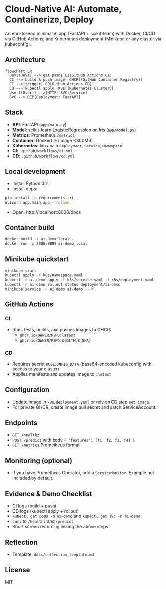 # Cloud-Native AI: Automate, Containerize, Deploy

An end-to-end minimal AI app (FastAPI + scikit-learn) with Docker, CI/CD via GitHub Actions, and Kubernetes deployment (Minikube or any cluster via kubeconfig).

## Architecture

```mermaid
flowchart LR
  Dev((Dev)) -->|git push| CI[GitHub Actions CI]
  CI -->|build & push image| GHCR[(GitHub Container Registry)]
  CI -->|trigger| CD[GitHub Actions CD]
  CD -->|kubectl apply| K8s[(Kubernetes Cluster)]
  User((User)) -->|HTTP| SVC[Service]
  SVC --> DEP[Deployment: FastAPI]
```

## Stack
- **API**: FastAPI (`app/main.py`)
- **Model**: scikit-learn LogisticRegression on Iris (`app/model.py`)
- **Metrics**: Prometheus `/metrics`
- **Container**: Dockerfile (image <300MB)
- **Kubernetes**: `k8s/` with `Deployment`, `Service`, `Namespace`
- **CI**: `.github/workflows/ci.yml`
- **CD**: `.github/workflows/cd.yml`

## Local development

- Install Python 3.11
- Install deps:
```bash
pip install -r requirements.txt
uvicorn app.main:app --reload
```
- Open: http://localhost:8000/docs

## Container build
```bash
docker build -t ai-demo:local .
docker run -p 8000:8000 ai-demo:local
```

## Minikube quickstart
```bash
minikube start
kubectl apply -f k8s/namespace.yaml
kubectl -n ai-demo apply -f k8s/service.yaml -f k8s/deployment.yaml
kubectl -n ai-demo rollout status deployment/ai-demo
minikube service -n ai-demo ai-demo --url
```

## GitHub Actions

### CI
- Runs tests, builds, and pushes images to GHCR:
  - `ghcr.io/OWNER/REPO:latest`
  - `ghcr.io/OWNER/REPO:${GITHUB_SHA}`

### CD
- Requires secret `KUBECONFIG_DATA` (base64-encoded kubeconfig with access to your cluster)
- Applies manifests and updates image to `:latest`

## Configuration
- Update image in `k8s/deployment.yaml` or rely on CD step `set image`.
- For private GHCR, create image pull secret and patch ServiceAccount.

## Endpoints
- `GET /healthz`
- `POST /predict` with body `{ "features": [f1, f2, f3, f4] }`
- `GET /metrics` Prometheus format

## Monitoring (optional)
- If you have Prometheus Operator, add a `ServiceMonitor`. Example not included by default.

## Evidence & Demo Checklist
- CI logs (build + push)
- CD logs (kubectl apply + rollout)
- `kubectl get pods -n ai-demo` and `kubectl get svc -n ai-demo`
- `curl` to `/healthz` and `/predict`
- Short screen recording linking the above steps

## Reflection
- Template: `docs/reflection_template.md`

## License
MIT
